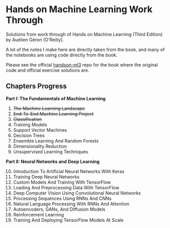# Hands on Machine Learning Work Through

Solutions from work through of Hands on Machine Learning (Third Edition) by Auélien Géron (O'Reilly).

A lot of the notes I make here are directly taken from the book, and many of the notebooks are using code directly from the book.

Please see the official [handson-ml3](https://github.com/ageron/handson-ml3) repo for the book where the original code and official exercise solutions are.

## Chapters Progress

 **Part I: The Fundamentals of Machine Learning**

1. ~~The Machine Learning Landscape~~
2. ~~End-To-End Machine Learning Project~~
3. ~~Classification~~
4. Training Models
5. Support Vector Machines
6. Decision Trees
7. Ensemble Learning And Random Forests
8. Dimensionality Reduction
9. Unsupervised Learning Techniques

 **Part II: Neural Networks and Deep Learning**

10. Introduction To Artificial Neural Networks With Keras
11. Training Deep Neural Networks
12. Custom Models And Training With TensorFlow
13. Loading And Preprocessing Data With TensorFlow
14. Deep Computer Vision Using Convolutional Neural Networks
15. Processing Sequences Using RNNs And CNNs
16. Natural Language Processing With RNNs And Attention
17. Autoencoders, GANs, And Diffusion Models
18. Reinforcement Learning
19. Training And Deploying TensorFlow Models At Scale
